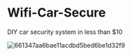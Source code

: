 # Wifi-Car-Secure
DIY car security system in less than $10

![661347aa6bae11acdbd5bed6be1d32f9](https://user-images.githubusercontent.com/54245920/127460895-cec1c24d-5ac4-4219-8683-3b6b7f19117a.jpg)

